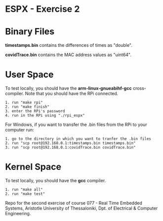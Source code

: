 # ESPX - Exercise 2

# Binary Files

**timestamps.bin** contains the differences of times as "double".

**covidTrace.bin** contains the MAC address values as "uint64".

# User Space

To test locally, you should have the **arm-linux-gnueabihf-gcc** cross-compiler.
Note that you should have the RPi connected.

```
1. run "make rpi"
2. run "make finish"
3. enter the RPi's password
4. run in the RPi using "./rpi_espx"
```

For Windows, if you want to transfer the .bin files from the RPi to your
computer run:

```
1. go to the directory in which you want to tranfer the .bin files
2. run "scp root@192.168.0.1:timestamps.bin timestamps.bin"
3. run "scp root@192.168.0.1:covidTrace.bin covidTrace.bin"
```

# Kernel Space 

To test locally, you should have the **gcc** compiler.

```
1. run "make all"
2. run "make test"
```



Repo for the second exercise of course 077 - Real Time Embedded Systems, Aristotle University of Thessaloniki, Dpt. of Electrical & Computer Engineering.
